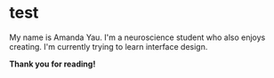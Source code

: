 # test
My name is Amanda Yau. I'm a neuroscience student who also enjoys creating.
I'm currently trying to learn interface design.    

**Thank you for reading!**
